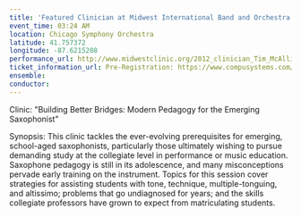```yaml
---
title: 'Featured Clinician at Midwest International Band and Orchestra Clinic'
event_time: 03:24 AM
location: Chicago Symphony Orchestra
latitude: 41.757372
longitude: -87.6215208
performance_url: http://www.midwestclinic.org/2012_clinician_Tim_McAllister.html
ticket_information_url: Pre-Registration: https://www.compusystems.com/servlet/ar?evt_uid=724
ensemble: 
conductor: 
---
```

Clinic: "Building Better Bridges: Modern Pedagogy for the Emerging Saxophonist"

Synopsis:
This clinic tackles the ever-evolving prerequisites for emerging, school-aged saxophonists, particularly those ultimately wishing to pursue demanding study at the collegiate level in performance or music education. Saxophone pedagogy is still in its adolescence, and many misconceptions pervade early training on the instrument. Topics for this session cover strategies for assisting students with tone, technique, multiple-tonguing, and altissimo; problems that go undiagnosed for years; and the skills collegiate professors have grown to expect from matriculating students.
